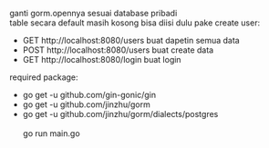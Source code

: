 ganti gorm.opennya sesuai database pribadi
</br>table secara default masih kosong bisa diisi dulu pake create user:
  - GET http://localhost:8080/users buat dapetin semua data
  -  POST http://localhost:8080/users buat create data
  - GET http://localhost:8080/login buat login

required package:
- go get -u github.com/gin-gonic/gin
- go get -u github.com/jinzhu/gorm
- go get -u github.com/jinzhu/gorm/dialects/postgres
</br></br>
go run main.go
